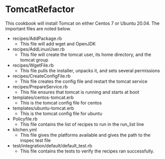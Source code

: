 # TomcatRefactor

This cookbook will install Tomcat on either Centos 7 or Ubuntu 20.04. The important files are noted below.

- recipes/AddPackage.rb
  - This file will add wget and OpenJDK
- recipes/AddLinuxUser.rb
  - This file will create the tomcat user, its home directory, and the tomcat group
- recipes/WgetFile.rb
  - This file pulls the installer, unpacks it, and sets several permissions
- recipes/CreateConfigFile.rb
  - This file creates the config file and restart the tomcat service
- recipes/PrepareService.rb
  - This file ensures that tomcat is running and starts at boot
- templates/centos-tomcat.erb
  - This is the tomcat config file for centos
- templates/ubuntu-tomcat.erb
  - This is the tomcat config file for ubuntu
- Policyfile.rb
  - This file contains the list of recipes to run in the run_list line
- kitchen.yml
  - This file gives the platforms available and gives the path to the inspec test file
- test/integration/default/default_test.rb
  - This file contains the tests to verify the recipes ran successfully.

